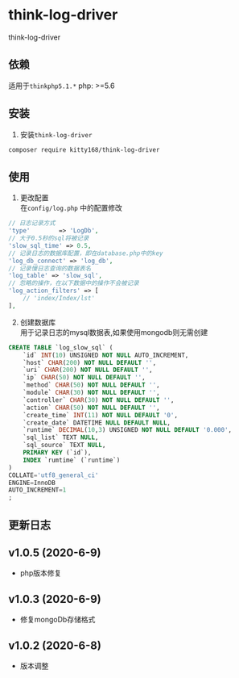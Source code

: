 # think-log-driver
think-log-driver

## 依赖
适用于`thinkphp5.1.*`
php: >=5.6

## 安装 
1. 安装`think-log-driver`
```sh
composer require kitty168/think-log-driver
```

## 使用
1. 更改配置  
在`config/log.php` 中的配置修改
```php
// 日志记录方式
'type'        => 'LogDb',
// 大于0.5秒的sql将被记录
'slow_sql_time' => 0.5,
// 记录日志的数据库配置，即在database.php中的key
'log_db_connect' => 'log_db',
// 记录慢日志查询的数据表名
'log_table' => 'slow_sql',
// 忽略的操作，在以下数据中的操作不会被记录
'log_action_filters' => [
    // 'index/Index/lst'
],
```

2. 创建数据库  
用于记录日志的mysql数据表,如果使用mongodb则无需创建
```sql
CREATE TABLE `log_slow_sql` (
	`id` INT(10) UNSIGNED NOT NULL AUTO_INCREMENT,
	`host` CHAR(200) NOT NULL DEFAULT '',
	`uri` CHAR(200) NOT NULL DEFAULT '',
	`ip` CHAR(50) NOT NULL DEFAULT '',
	`method` CHAR(50) NOT NULL DEFAULT '',
	`module` CHAR(30) NOT NULL DEFAULT '',
	`controller` CHAR(30) NOT NULL DEFAULT '',
	`action` CHAR(50) NOT NULL DEFAULT '',
	`create_time` INT(11) NOT NULL DEFAULT '0',
	`create_date` DATETIME NULL DEFAULT NULL,
	`runtime` DECIMAL(10,3) UNSIGNED NOT NULL DEFAULT '0.000',
	`sql_list` TEXT NULL,
	`sql_source` TEXT NULL,
	PRIMARY KEY (`id`),
	INDEX `rumtime` (`runtime`)
)
COLLATE='utf8_general_ci'
ENGINE=InnoDB
AUTO_INCREMENT=1
;
```

## 更新日志
v1.0.5 (2020-6-9)
---
+ php版本修复

v1.0.3 (2020-6-9)
---
+ 修复mongoDb存储格式

v1.0.2 (2020-6-8)
---
+ 版本调整

